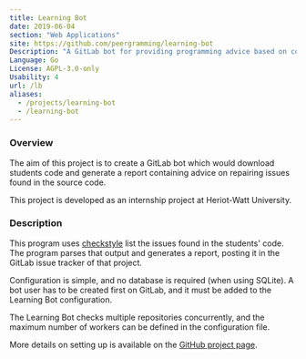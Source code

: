 ```yaml
---
title: Learning Bot
date: 2019-06-04
section: "Web Applications"
site: https://github.com/peergramming/learning-bot
Description: "A GitLab bot for providing programming advice based on code repair tools."
Language: Go
License: AGPL-3.0-only
Usability: 4
url: /lb
aliases:
  - /projects/learning-bot
  - /learning-bot
---
```


### Overview

The aim of this project is to create a GitLab bot which would download students
code and generate a report containing advice on repairing issues found in the source code.  

This project is developed as an internship project at Heriot-Watt University.  

### Description

This program uses [checkstyle] list the issues found in the students' code. The
program parses that output and generates a report, posting it in the GitLab
issue tracker of that project.

Configuration is simple, and no database is required (when using SQLite). A bot
user has to be created first on GitLab, and it must be added to the Learning
Bot configuration.

The Learning Bot checks multiple repositories concurrently, and the maximum
number of workers can be defined in the configuration file.

More details on setting up is available on the [GitHub project page](https://github.com/peergramming/learning-bot).

[checkstyle]: https://checkstyle.org/
